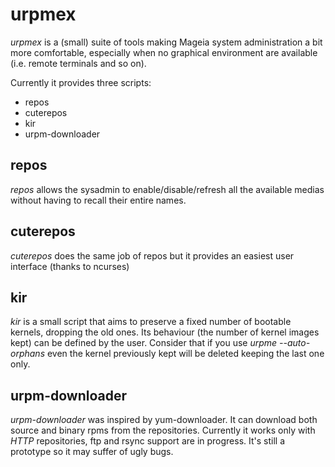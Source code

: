 urpmex
======

*urpmex* is a (small) suite of tools making Mageia system administration a bit more comfortable,
especially when no graphical environment are available (i.e. remote terminals and so on).

Currently it provides three scripts:

 * repos
 * cuterepos
 * kir
 * urpm-downloader

repos
-----

*repos* allows the sysadmin to enable/disable/refresh all the available medias without
having to recall their entire names.

cuterepos
---------

*cuterepos* does the same job of repos but it provides an easiest user interface (thanks to ncurses)

kir
---

*kir* is a small script that aims to preserve a fixed number of bootable kernels, dropping the old ones. 
Its behaviour (the number of kernel images kept) can be defined by the user.
Consider that if you use _urpme --auto-orphans_ even the kernel previously kept will be deleted keeping the last one only.

urpm-downloader
---------------

*urpm-downloader* was inspired by yum-downloader. It can download both source and binary rpms from the repositories.
Currently it works only with _HTTP_ repositories, ftp and rsync support are in progress.
It's still a prototype so it may suffer of ugly bugs.
